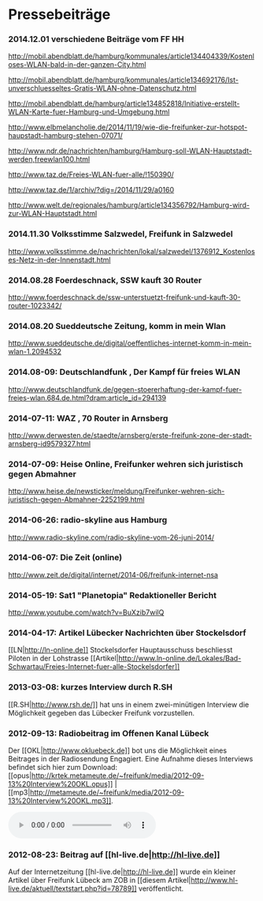 # Pressebeiträge
### 2014.12.01 verschiedene Beiträge vom FF HH

http://mobil.abendblatt.de/hamburg/kommunales/article134404339/Kostenloses-WLAN-bald-in-der-ganzen-City.html

http://mobil.abendblatt.de/hamburg/kommunales/article134692176/Ist-unverschluesseltes-Gratis-WLAN-ohne-Datenschutz.html

http://mobil.abendblatt.de/hamburg/article134852818/Initiative-erstellt-WLAN-Karte-fuer-Hamburg-und-Umgebung.html

http://www.elbmelancholie.de/2014/11/19/wie-die-freifunker-zur-hotspot-haupstadt-hamburg-stehen-07071/

http://www.ndr.de/nachrichten/hamburg/Hamburg-soll-WLAN-Hauptstadt-werden,freewlan100.html

http://www.taz.de/Freies-WLAN-fuer-alle/!150390/

http://www.taz.de/1/archiv/?dig=/2014/11/29/a0160

http://www.welt.de/regionales/hamburg/article134356792/Hamburg-wird-zur-WLAN-Hauptstadt.html 
### 2014.11.30 Volksstimme Salzwedel, Freifunk in Salzwedel
http://www.volksstimme.de/nachrichten/lokal/salzwedel/1376912_Kostenloses-Netz-in-der-Innenstadt.html

### 2014.08.28 Foerdeschnack, SSW kauft 30 Router
http://www.foerdeschnack.de/ssw-unterstuetzt-freifunk-und-kauft-30-router-1023342/

### 2014.08.20 Sueddeutsche Zeitung, komm in mein Wlan
http://www.sueddeutsche.de/digital/oeffentliches-internet-komm-in-mein-wlan-1.2094532

### 2014.08-09: Deutschlandfunk , Der Kampf für freies WLAN
http://www.deutschlandfunk.de/gegen-stoererhaftung-der-kampf-fuer-freies-wlan.684.de.html?dram:article_id=294139

### 2014-07-11: WAZ , 70 Router in Arnsberg
http://www.derwesten.de/staedte/arnsberg/erste-freifunk-zone-der-stadt-arnsberg-id9579327.html

### 2014-07-09: Heise Online, Freifunker wehren sich juristisch gegen Abmahner
http://www.heise.de/newsticker/meldung/Freifunker-wehren-sich-juristisch-gegen-Abmahner-2252199.html

### 2014-06-26: radio-skyline aus Hamburg
http://www.radio-skyline.com/radio-skyline-vom-26-juni-2014/

### 2014-06-07: Die Zeit (online)
http://www.zeit.de/digital/internet/2014-06/freifunk-internet-nsa


### 2014-05-19: Sat1 "Planetopia" Redaktioneller Bericht
http://www.youtube.com/watch?v=BuXzib7wilQ

### 2014-04-17: Artikel Lübecker Nachrichten über Stockelsdorf
[[LN|http://ln-online.de]] Stockelsdorfer Hauptausschuss beschliesst Piloten in der Lohstrasse
[[Artikel|http://www.ln-online.de/Lokales/Bad-Schwartau/Freies-Internet-fuer-alle-Stockelsdorfer]]




### 2013-03-08: kurzes Interview durch R.SH
[[R.SH|http://www.rsh.de/]] hat uns in einem zwei-minütigen Interview die Möglichkeit gegeben das Lübecker Freifunk vorzustellen.

### 2012-09-13: Radiobeitrag im Offenen Kanal Lübeck
Der [[OKL|http://www.okluebeck.de]] bot uns die Möglichkeit eines Beitrages in der Radiosendung Engagiert. Eine Aufnahme dieses Interviews befindet sich hier zum Download: [[opus|http://krtek.metameute.de/~freifunk/media/2012-09-13%20Interview%20OKL.opus]] | [[mp3|http://metameute.de/~freifunk/media/2012-09-13%20Interview%20OKL.mp3]].

<audio controls="controls">
  <source src="http://metameute.de/~freifunk/media/2012-09-13%20Interview%20OKL.opus"/>
  <source src="http://metameute.de/~freifunk/media/2012-09-13%20Interview%20OKL.mp3" />
</audio>

### 2012-08-23: Beitrag auf [[hl-live.de|http://hl-live.de]]
Auf der Internetzeitung [[hl-live.de|http://hl-live.de]] wurde ein kleiner Artikel über Freifunk Lübeck am ZOB in [[diesem Artikel|http://www.hl-live.de/aktuell/textstart.php?id=78789]] veröffentlicht.

